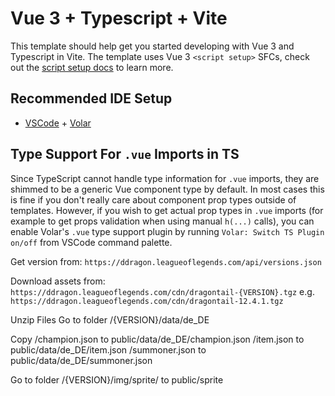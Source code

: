 # Vue 3 + Typescript + Vite

This template should help get you started developing with Vue 3 and Typescript in Vite. The template uses Vue 3 `<script setup>` SFCs, check out the [script setup docs](https://v3.vuejs.org/api/sfc-script-setup.html#sfc-script-setup) to learn more.

## Recommended IDE Setup

- [VSCode](https://code.visualstudio.com/) + [Volar](https://marketplace.visualstudio.com/items?itemName=johnsoncodehk.volar)

## Type Support For `.vue` Imports in TS

Since TypeScript cannot handle type information for `.vue` imports, they are shimmed to be a generic Vue component type by default. In most cases this is fine if you don't really care about component prop types outside of templates. However, if you wish to get actual prop types in `.vue` imports (for example to get props validation when using manual `h(...)` calls), you can enable Volar's `.vue` type support plugin by running `Volar: Switch TS Plugin on/off` from VSCode command palette.


Get version from:
`https://ddragon.leagueoflegends.com/api/versions.json`

Download assets from: 
`https://ddragon.leagueoflegends.com/cdn/dragontail-{VERSION}.tgz`
e.g. `https://ddragon.leagueoflegends.com/cdn/dragontail-12.4.1.tgz`


Unzip Files
Go to folder /{VERSION}/data/de_DE

Copy
/champion.json to public/data/de_DE/champion.json
/item.json to public/data/de_DE/item.json
/summoner.json to public/data/de_DE/summoner.json

Go to folder /{VERSION}/img/sprite/ to public/sprite

